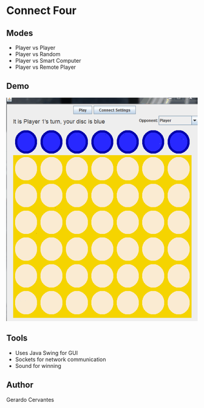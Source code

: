 # Connect Four

## Modes

* Player vs Player
* Player vs Random
* Player vs Smart Computer
* Player vs Remote Player

## Demo

![Connect Four game demo showing some features](src/resources/ConnectFourDemo.gif) 

## Tools

* Uses Java Swing for GUI
* Sockets for network communication
* Sound for winning


## Author
Gerardo Cervantes
